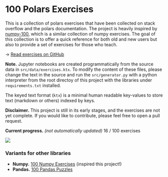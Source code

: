 # 100 Polars Exercises

This is a collection of polars exercises that have been collected on stack overflow and the polars documentation. The project is heavily inspired by [numpy-100](https://github.com/rougier/numpy-100), which is a similar collection of numpy exercises. The goal of this collection is to offer a quick reference for both old and new users but also to provide a set of exercises for those who teach.

→ [Read exercises on GitHub](100_polars_exercises.ipynb)

**Note.** Jupyter notebooks are created programmatically from the source data in `src/data/exercises.ktx`. To modify the content of these files, please change the text in the source and run the `src/generator.py` with a python interpreter from the root directoy of this project with the libraries under `requirements.txt` installed.

The keyed text format (`ktx`) is a minimal human readable key-values to store text (markdown or others) indexed by keys. 

**Disclaimer.** This project is still in its early stages, and the exercises are not yet complete. If you would like to contribute, please feel free to open a pull request.

**Current progress.** *(not automatically updated)* 16 / 100 exercises


![](https://geps.dev/progress/16)

### Variants for other libraries

- **Numpy.** [100 Numpy Exercises](https://github.com/rougier/numpy-100) (inspired this project!)
- **Pandas.** [100 Pandas Puzzles](https://github.com/ajcr/100-pandas-puzzles)
